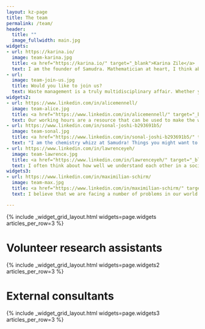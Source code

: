 ```yaml
---
layout: kz-page
title: The team
permalink: /team/
header:
  title: ""
  image_fullwidth: main.jpg
widgets:
- url: https://karina.io/
  image: team-karina.jpg
  title: <a href="https://karina.io/" target="_blank">Karina Zile</a>
  text: I am the founder of Samudra. Mathematician at heart, I think about any situation as a system of equations. I am happiest when outdoors. After finishing my PhD in Feb 2020, I decided to dedicate my life to tackling global challenges that don't have a profitable solution.
- url:
  image: team-join-us.jpg
  title: Would you like to join us?
  text: Waste management is a truly multidisciplinary affair. Whether you are a waste management professional, an engineer, a chemist, an expert in finance, or simply an awesome individual, we can achieve more together. If you share my passion for making the world a better place, please do <a href="mailto:karina@samudra.world" target="_blank">get in touch</a>!
widgets2:
- url: https://www.linkedin.com/in/alicemennell/
  image: team-alice.jpg
  title: <a href="https://www.linkedin.com/in/alicemennell/" target="_blank">Alice Mennell</a>
  text: Our working hours are a resource that can be used to make the world better, and tackling global waste management challenges is a great way to do that. <br> I’m a future trainee solicitor based in London and I am delighted to be assisting with some of the legal aspects of getting Samudra off the ground!
- url: https://www.linkedin.com/in/sonal-joshi-b293691b5/
  image: team-sonal.jpg
  title: <a href="https://www.linkedin.com/in/sonal-joshi-b293691b5/" target="_blank">Sonal Joshi</a>
  text: "I am the chemistry whizz at Samudra! Things you might want to know about me: <ul> <li>I like making lists. (Clearly.)</li> <li>I love the feeling of puzzle pieces falling into place - which is why I can't imagine doing anything else but research.</li> <li>I prefer square donuts. They are arguably easier to eat. They never smear chocolate on your face!</li> </ul>"
- url: https://www.linkedin.com/in/lawrenceyeh/
  image: team-lawrence.jpg
  title: <a href="https://www.linkedin.com/in/lawrenceyeh/" target="_blank">Lawrence Yeh</a>
  text: I often think about how well we understand each other in a society, and how we may improve our lives if we were better at communicating. Sometimes I get a little overwhelmed when trying to convey an idea, especially given my instincts to optimize everything. One remedy I have relied on is to retreat to nature and delve into the marvellous wonders of the world.
widgets3:
- url: https://www.linkedin.com/in/maximilian-schirm/
  image: team-max.jpg
  title: <a href="https://www.linkedin.com/in/maximilian-schirm/" target="_blank">Maximilian Schirm</a>
  text: I believe that we are facing a number of problems in our world today which we should see as transformational challenges and opportunities instead of burying our heads in the sand. I’m convinced that given the opportunity, everyone can rise to the challenges at hand and contribute to their solution. This is why it’s my conviction that through cooperation and exchanging ideas we can grow together, globally.

---
```


{% include _widget_grid_layout.html widgets=page.widgets articles_per_row=3 %}


# Volunteer research assistants
{% include _widget_grid_layout.html widgets=page.widgets2 articles_per_row=3 %}


# External consultants
{% include _widget_grid_layout.html widgets=page.widgets3 articles_per_row=3 %}